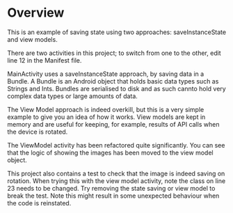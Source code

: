 # Overview

This is an example of saving state using two approaches: saveInstanceState and view models.

There are two activities in this project; to switch from one to the other, edit line 12 in the Manifest file.

MainActivity uses a saveInstanceState approach, by saving data in a Bundle. A Bundle is an Android object that holds basic data types such as Strings and Ints. Bundles are serialised to disk and as such cannto hold very complex data types or large amounts of data.

The View Model approach is indeed overkill, but this is a very simple example to give you an idea of how it works. View models are kept in memory and are useful for keeping, for example, results of API calls when the device is rotated.

The ViewModel activity has been refactored quite significantly. You can see that the logic of showing the images has been moved to the view model object.

This project also contains a test to check that the image is indeed saving on rotation. When trying this with the view model activity, note the class on line 23 needs to be changed. Try removing the state saving or view model to break the test. Note this might result in some unexpected behaviour when the code is reinstated.